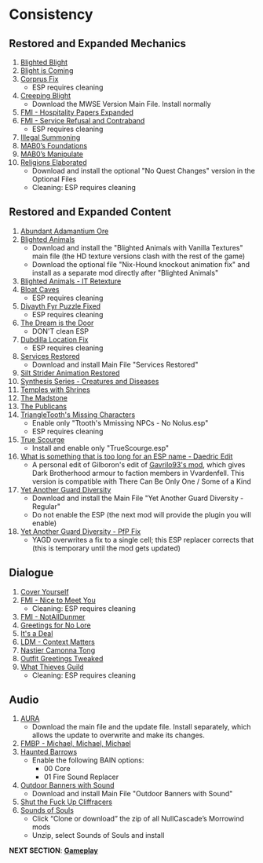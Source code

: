 # Consistency

## Restored and Expanded Mechanics
1. [Blighted Blight](https://www.nexusmods.com/morrowind/mods/48631?tab=files)
1. [Blight is Coming](https://www.nexusmods.com/morrowind/mods/47649?tab=files)
1. [Corprus Fix](https://www.nexusmods.com/morrowind/mods/45544?tab=files)
	- ESP requires cleaning
1. [Creeping Blight](https://www.nexusmods.com/morrowind/mods/47904?tab=files)
	- Download the MWSE Version Main File. Install normally
1. [FMI - Hospitality Papers Expanded](https://www.nexusmods.com/morrowind/mods/46107?tab=files)
1. [FMI - Service Refusal and Contraband](https://www.nexusmods.com/morrowind/mods/47456?tab=files)
	- ESP requires cleaning
1. [Illegal Summoning](https://www.nexusmods.com/morrowind/mods/47105?tab=files)
1. [MAB0’s Foundations](https://www.nexusmods.com/morrowind/mods/47244?tab=files)
1. [MAB0’s Manipulate](https://www.nexusmods.com/morrowind/mods/47222?tab=files)
1. [Religions Elaborated](https://www.nexusmods.com/morrowind/mods/47843?tab=files)
	- Download and install the optional "No Quest Changes" version in the Optional Files
	- Cleaning: ESP requires cleaning	
	
## Restored and Expanded Content
1. [Abundant Adamantium Ore](https://www.nexusmods.com/morrowind/mods/45726?tab=files)
1. [Blighted Animals](https://www.nexusmods.com/morrowind/mods/42245?tab=files)
	- Download and install the "Blighted Animals with Vanilla Textures" main file (the HD texture versions clash with the rest of the game)
	- Download the optional file "Nix-Hound knockout animation fix" and install as a separate mod directly after "Blighted Animals"
1. [Blighted Animals - IT Retexture](https://mega.nz/file/7pAGhSpK#4R1x2NTQ18iTWLiRTJRTM7TAYdIZ4_QNHQj1z_pQKQ4)
1. [Bloat Caves](https://www.nexusmods.com/morrowind/mods/43141?tab=files)
	- ESP requires cleaning
1. [Divayth Fyr Puzzle Fixed](https://www.nexusmods.com/morrowind/mods/45155?tab=files)
	- ESP requires cleaning
1. [The Dream is the Door](https://www.nexusmods.com/morrowind/mods/47423?tab=files)
	- DON'T clean ESP	
1. [Dubdilla Location Fix](https://www.nexusmods.com/morrowind/mods/46720?tab=files)
	- ESP requires cleaning
1. [Services Restored](https://www.nexusmods.com/morrowind/mods/47068?tab=files)
	- Download and install Main File "Services Restored"
1. [Silt Strider Animation Restored](https://www.nexusmods.com/morrowind/mods/44150?tab=files)
1. [Synthesis Series - Creatures and Diseases](https://www.nexusmods.com/morrowind/mods/48279?tab=files)
1. [Temples with Shrines](https://www.nexusmods.com/morrowind/mods/45535?tab=files)
1. [The Madstone](https://www.nexusmods.com/morrowind/mods/47653?tab=files)
1. [The Publicans](https://www.nexusmods.com/morrowind/mods/45410?tab=files)
1. [TriangleTooth's Missing Characters](https://www.nexusmods.com/morrowind/mods/46234?tab=files)
	- Enable only "Ttooth's Mmissing NPCs - No Nolus.esp"
	- ESP requires cleaning
1. [True Scourge](https://www.nexusmods.com/morrowind/mods/43294?tab=files)
	- Install and enable only "TrueScourge.esp"
1. [What is something that is too long for an ESP name - Daedric Edit](https://mega.nz/file/f4pyFSZL#BoAxWMDSOMc7XQIUPjNIyrTQe5HWAW4yFk3Pm00aMps)
	- A personal edit of Gilboron's edit of [Gavrilo93's mod](https://www.nexusmods.com/morrowind/mods/47598?tab=description), which gives Dark Brotherhood armour to faction members in Vvardenfell. This version is compatible with There Can Be Only One / Some of a Kind
1. [Yet Another Guard Diversity](https://www.nexusmods.com/morrowind/mods/45894?tab=files)
	- Download and install the Main File "Yet Another Guard Diversity - Regular"
	- Do not enable the ESP (the next mod will provide the plugin you will enable)
1. [Yet Another Guard Diversity - PfP Fix](https://mega.nz/file/ug5HFJKI#yJ8TsnIXqFJYVOx964Ia8LEUE3KB3J5oVz4KCPHb-ew)
	- YAGD overwrites a fix to a single cell; this ESP replacer corrects that (this is temporary until the mod gets updated)

## Dialogue
1. [Cover Yourself](https://www.nexusmods.com/morrowind/mods/48016?tab=files)
1. [FMI - Nice to Meet You](https://www.nexusmods.com/morrowind/mods/47329?tab=files)
	- Cleaning: ESP requires cleaning
1. [FMI - NotAllDunmer](https://www.nexusmods.com/morrowind/mods/47569?tab=files)
1. [Greetings for No Lore](https://www.nexusmods.com/morrowind/mods/46063?tab=files)
1. [It's a Deal](https://www.nexusmods.com/morrowind/mods/47968?tab=files)
1. [LDM - Context Matters](https://www.nexusmods.com/morrowind/mods/48273?tab=files)
1. [Nastier Camonna Tong](https://www.nexusmods.com/morrowind/mods/22601?tab=files)
1. [Outfit Greetings Tweaked](https://www.nexusmods.com/morrowind/mods/46066?tab=files)
1. [What Thieves Guild](https://www.nexusmods.com/morrowind/mods/47728?tab=files)
	- Cleaning: ESP requires cleaning

## Audio
1. [AURA](https://www.nexusmods.com/morrowind/mods/48255?tab=files)
	- Download the main file and the update file. Install separately, which allows the update to overwrite and make its changes.
1. [FMBP - Michael, Michael, Michael](https://www.nexusmods.com/morrowind/mods/48598?tab=files)
1. [Haunted Barrows](https://www.nexusmods.com/morrowind/mods/46826?tab=files)
	- Enable the following BAIN options:
		- 00 Core
		- 01 Fire Sound Replacer
1. [Outdoor Banners with Sound](https://www.nexusmods.com/morrowind/mods/47068?tab=files)
	- Download and install Main File "Outdoor Banners with Sound"
1. [Shut the Fuck Up Cliffracers](https://www.nexusmods.com/morrowind/mods/46588?tab=files)
1. [Sounds of Souls](https://github.com/NullCascade/morrowind-mods)
	- Click “Clone or download” the zip of all NullCascade’s Morrowind mods
	- Unzip, select Sounds of Souls and install

**NEXT SECTION**:
[**Gameplay**](https://github.com/doublemoulinet/Morrowind-Modular-Mod-Guide/blob/master/GAMEPLAY.md)
